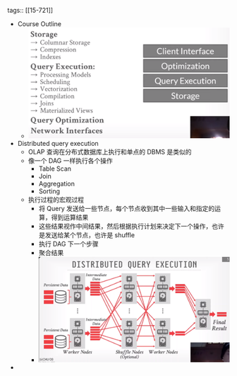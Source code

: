 tags:: [[15-721]]

- Course Outline
	- ![image.png](../assets/image_1691571991621_0.png)
- Distributed query execution
	- OLAP 查询在分布式数据库上执行和单点的 DBMS 是类似的
	- 像一个 DAG 一样执行各个操作
		- Table Scan
		- Join
		- Aggregation
		- Sorting
	- 执行过程的宏观过程
		- 将 Query 发送给一些节点，每个节点收到其中一些输入和指定的运算，得到运算结果
		- 这些结果视作中间结果，然后根据执行计划来决定下一个操作，也许是发送给某个节点，也许是 shuffle
		- 执行 DAG 下一个步骤
		- 聚合结果
		- ![image.png](../assets/image_1691572650115_0.png)
-